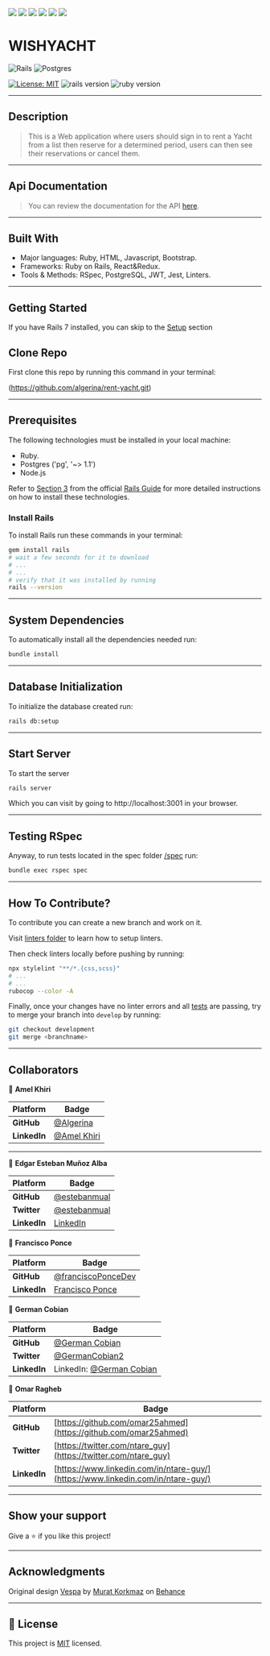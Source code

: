 ![](https://img.shields.io/badge/Microverse-blueviolet)
![](https://img.shields.io/static/v1?label=BY&message=Algerina&color=pink)
![](https://img.shields.io/static/v1?label=BY&message=Estebanmual&color=blue)
![](https://img.shields.io/static/v1?label=BY&message=FranciscoPonceDev&color=purple)
![](https://img.shields.io/static/v1?label=BY&message=German-cobian&color=red)
![](https://img.shields.io/static/v1?label=BY&message=Omar25ahmed&color=green)

# WISHYACHT
![Rails](https://img.shields.io/badge/rails-%23CC0000.svg?style=for-the-badge&logo=ruby-on-rails&logoColor=white)
![Postgres](https://img.shields.io/badge/postgres-%23316192.svg?style=for-the-badge&logo=postgresql&logoColor=white)


[![License: MIT](https://img.shields.io/badge/License-MIT-blue.svg)](./MIT.md)
![rails version](https://img.shields.io/badge/Rails-7-red)
![ruby version](https://img.shields.io/badge/Ruby-3.x-yellow)
<hr>

## Description
> This is  a Web application where users should sign in to rent a Yacht from a list then reserve for a determined period, users can then see their reservations or cancel them.
<hr>


## Api Documentation
>You can review the documentation for the API [here]().
<hr>

## Built With

- Major languages: Ruby, HTML, Javascript, Bootstrap.
- Frameworks: Ruby on Rails, React&Redux.
- Tools & Methods: RSpec, PostgreSQL, JWT, Jest, Linters.
<hr>

## Getting Started

If you have Rails 7 installed, you can skip to the [Setup](#setup) section

## Clone Repo

First clone this repo by running this command in your terminal:

(https://github.com/algerina/rent-yacht.git)

<hr>

## Prerequisites

The following technologies must be installed in your local machine:

 - Ruby.
 - Postgres ('pg', '~> 1.1')
 - Node.js 

Refer to [Section 3](https://guides.rubyonrails.org/v5.1/getting_started.html#:~:text=3%20Creating%20a%20New%20Rails%20Project) from the official [Rails Guide](https://rubyonrails.org/) for more detailed instructions on how to install these technologies.

### Install Rails
To install Rails run these commands in your terminal:
~~~ bash
gem install rails
# wait a few seconds for it to download
# ...
# ...
# verify that it was installed by running
rails --version
~~~
<hr>

## System Dependencies

To automatically install all the dependencies needed run:

~~~ bash
bundle install
~~~
<hr>

## Database Initialization
To initialize the database created  run:
~~~ bash
rails db:setup
~~~
<hr>

## Start Server
To start the server
~~~ bash
rails server
~~~
Which you can visit by going to http://localhost:3001 in your browser.
<hr>

## Testing RSpec
Anyway, to run tests located in the spec folder [/spec](/spec/) run:
~~~ bash
bundle exec rspec spec
~~~
<hr>

## How To Contribute?

To contribute you can create a new branch and work on it.

Visit [linters folder](.github/workflows/linters.yml) to learn how to setup linters.

Then check linters locally before pushing by running:
~~~ bash
npx stylelint "**/*.{css,scss}"
# ...
# ...
rubocop --color -A
~~~

Finally, once your changes have no linter errors and all [tests](#testing-rails) are passing, try to merge your branch into  `develop` by running:
~~~ bash
git checkout development
git merge <branchname>
~~~

<hr>

## Collaborators
👤 **Amel Khiri**

 Platform | Badge |
 --- | --- |
 **GitHub**  | [@Algerina](https://github.com/Algerina)
 **LinkedIn** | [@Amel Khiri](https://linkedin.com/in/amel-khiri-qahwadji-37a550135)
<hr>

👤 **Edgar Esteban Muñoz Alba**

Platform | Badge |
 --- | --- |
 **GitHub**  | [@estebanmual](https://github.com/estebanmual)
 **Twitter** |[@estebanmual](https://twitter.com/estebanmual)
 **LinkedIn** | [LinkedIn](https://linkedin.com/in/estebanmual)

 👤 **Francisco Ponce**

Platform | Badge |
 --- | --- |
 **GitHub**  |[@franciscoPonceDev](https://github.com/franciscoPonceDev)
 **LinkedIn** |  [Francisco Ponce](https://www.linkedin.com/in/dev-ponce/)

 👤 **German Cobian**

Platform | Badge |
 --- | --- |
 **GitHub**  | [@German Cobian](https://github.com/German-Cobian)
 **Twitter** |[@GermanCobian2](https://twitter.com/GermanCobian2)
 **LinkedIn** | LinkedIn: [@German Cobian](https://www.linkedin.com/in/german-cobian/)

 👤 **Omar Ragheb**

Platform | Badge |
 --- | --- |
 **GitHub**  |  [https://github.com/omar25ahmed](https://github.com/omar25ahmed)
 **Twitter** |[https://twitter.com/ntare_guy](https://twitter.com/ntare_guy)
 **LinkedIn** | [https://www.linkedin.com/in/ntare-guy/](https://www.linkedin.com/in/ntare-guy/)

<hr>
 
## Show your support

Give a ⭐️ if you like this project!
<hr>

## Acknowledgments

Original design [Vespa](https://www.behance.net/gallery/26425031/Vespa-Responsive-Redesign/modules/173005583) by [Murat Korkmaz](https://www.behance.net/muratk) on [Behance](https://www.behance.net/)

<hr>

## 📝 License

This project is [MIT](./MIT.md) licensed.